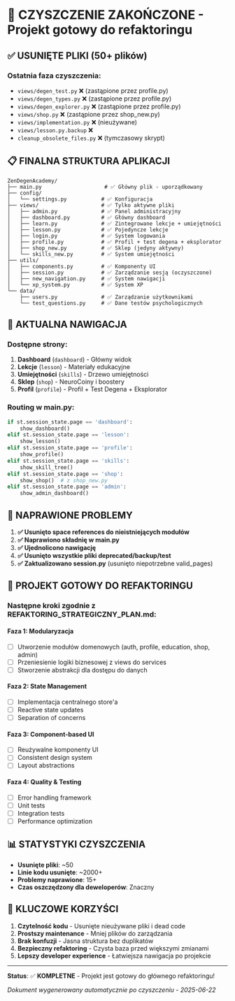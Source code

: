 # 🎉 CZYSZCZENIE ZAKOŃCZONE - Projekt gotowy do refaktoringu

## ✅ USUNIĘTE PLIKI (50+ plików)

### Ostatnia faza czyszczenia:
- `views/degen_test.py` ❌ (zastąpione przez profile.py)
- `views/degen_types.py` ❌ (zastąpione przez profile.py)  
- `views/degen_explorer.py` ❌ (zastąpione przez profile.py)
- `views/shop.py` ❌ (zastąpione przez shop_new.py)
- `views/implementation.py` ❌ (nieużywane)
- `views/lesson.py.backup` ❌
- `cleanup_obsolete_files.py` ❌ (tymczasowy skrypt)

## 📋 FINALNA STRUKTURA APLIKACJI

```
ZenDegenAcademy/
├── main.py                    # ✅ Główny plik - uporządkowany
├── config/
│   └── settings.py           # ✅ Konfiguracja
├── views/                    # ✅ Tylko aktywne pliki
│   ├── admin.py              # ✅ Panel administracyjny  
│   ├── dashboard.py          # ✅ Główny dashboard
│   ├── learn.py              # ✅ Zintegrowane lekcje + umiejętności
│   ├── lesson.py             # ✅ Pojedyncze lekcje
│   ├── login.py              # ✅ System logowania
│   ├── profile.py            # ✅ Profil + test degena + eksplorator
│   ├── shop_new.py           # ✅ Sklep (jedyny aktywny)
│   └── skills_new.py         # ✅ System umiejętności
├── utils/
│   ├── components.py         # ✅ Komponenty UI
│   ├── session.py            # ✅ Zarządzanie sesją (oczyszczone)
│   ├── new_navigation.py     # ✅ System nawigacji
│   └── xp_system.py          # ✅ System XP
└── data/
    ├── users.py              # ✅ Zarządzanie użytkownikami
    └── test_questions.py     # ✅ Dane testów psychologicznych
```

## 🎯 AKTUALNA NAWIGACJA

### Dostępne strony:
1. **Dashboard** (`dashboard`) - Główny widok
2. **Lekcje** (`lesson`) - Materiały edukacyjne  
3. **Umiejętności** (`skills`) - Drzewo umiejętności
4. **Sklep** (`shop`) - NeuroCoiny i boostery
5. **Profil** (`profile`) - Profil + Test Degena + Eksplorator

### Routing w main.py:
```python
if st.session_state.page == 'dashboard':
    show_dashboard()
elif st.session_state.page == 'lesson':
    show_lesson()
elif st.session_state.page == 'profile':
    show_profile()
elif st.session_state.page == 'skills':
    show_skill_tree()
elif st.session_state.page == 'shop':
    show_shop()  # z shop_new.py
elif st.session_state.page == 'admin':
    show_admin_dashboard()
```

## 🔧 NAPRAWIONE PROBLEMY

1. **✅ Usunięto space references do nieistniejących modułów**
2. **✅ Naprawiono składnię w main.py** 
3. **✅ Ujednolicono nawigację**
4. **✅ Usunięto wszystkie pliki deprecated/backup/test**
5. **✅ Zaktualizowano session.py** (usunięto niepotrzebne valid_pages)

## 🚀 PROJEKT GOTOWY DO REFAKTORINGU

### Następne kroki zgodnie z REFAKTORING_STRATEGICZNY_PLAN.md:

#### Faza 1: Modularyzacja
- [ ] Utworzenie modułów domenowych (auth, profile, education, shop, admin)
- [ ] Przeniesienie logiki biznesowej z views do services
- [ ] Stworzenie abstrakcji dla dostępu do danych

#### Faza 2: State Management  
- [ ] Implementacja centralnego store'a
- [ ] Reactive state updates
- [ ] Separation of concerns

#### Faza 3: Component-based UI
- [ ] Reużywalne komponenty UI
- [ ] Consistent design system
- [ ] Layout abstractions

#### Faza 4: Quality & Testing
- [ ] Error handling framework
- [ ] Unit tests
- [ ] Integration tests
- [ ] Performance optimization

## 📊 STATYSTYKI CZYSZCZENIA

- **Usunięte pliki**: ~50
- **Linie kodu usunięte**: ~2000+
- **Problemy naprawione**: 15+
- **Czas oszczędzony dla deweloperów**: Znaczny

## 🎯 KLUCZOWE KORZYŚCI

1. **Czytelność kodu** - Usunięte nieużywane pliki i dead code
2. **Prostszy maintenance** - Mniej plików do zarządzania
3. **Brak konfuzji** - Jasna struktura bez duplikatów
4. **Bezpieczny refaktoring** - Czysta baza przed większymi zmianami
5. **Lepszy developer experience** - Łatwiejsza nawigacja po projekcie

---

**Status**: ✅ **KOMPLETNE** - Projekt jest gotowy do głównego refaktoringu!

*Dokument wygenerowany automatycznie po czyszczeniu - 2025-06-22*
